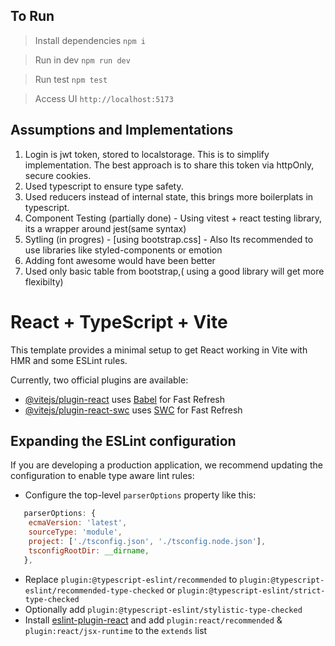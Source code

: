 ## To Run

> Install dependencies `npm i`

> Run in dev `npm run dev`

> Run test `npm test`

> Access UI `http://localhost:5173`

## Assumptions and Implementations

1. Login is jwt token, stored to localstorage. This is to simplify implementation. The best approach is to share this token via httpOnly, secure cookies.
2. Used typescript to ensure type safety.
3. Used reducers instead of internal state, this brings more boilerplats in typescript.
4. Component Testing (partially done) - Using vitest + react testing library, its a wrapper around jest(same syntax)
5. Sytling (in progres) - [using bootstrap.css] - Also Its recommended to use libraries like styled-components or emotion
6. Adding font awesome would have been better
7. Used only basic table from bootstrap,( using a good library will get more flexibilty)

# React + TypeScript + Vite

This template provides a minimal setup to get React working in Vite with HMR and some ESLint rules.

Currently, two official plugins are available:

- [@vitejs/plugin-react](https://github.com/vitejs/vite-plugin-react/blob/main/packages/plugin-react/README.md) uses [Babel](https://babeljs.io/) for Fast Refresh
- [@vitejs/plugin-react-swc](https://github.com/vitejs/vite-plugin-react-swc) uses [SWC](https://swc.rs/) for Fast Refresh

## Expanding the ESLint configuration

If you are developing a production application, we recommend updating the configuration to enable type aware lint rules:

- Configure the top-level `parserOptions` property like this:

```js
   parserOptions: {
    ecmaVersion: 'latest',
    sourceType: 'module',
    project: ['./tsconfig.json', './tsconfig.node.json'],
    tsconfigRootDir: __dirname,
   },
```

- Replace `plugin:@typescript-eslint/recommended` to `plugin:@typescript-eslint/recommended-type-checked` or `plugin:@typescript-eslint/strict-type-checked`
- Optionally add `plugin:@typescript-eslint/stylistic-type-checked`
- Install [eslint-plugin-react](https://github.com/jsx-eslint/eslint-plugin-react) and add `plugin:react/recommended` & `plugin:react/jsx-runtime` to the `extends` list
